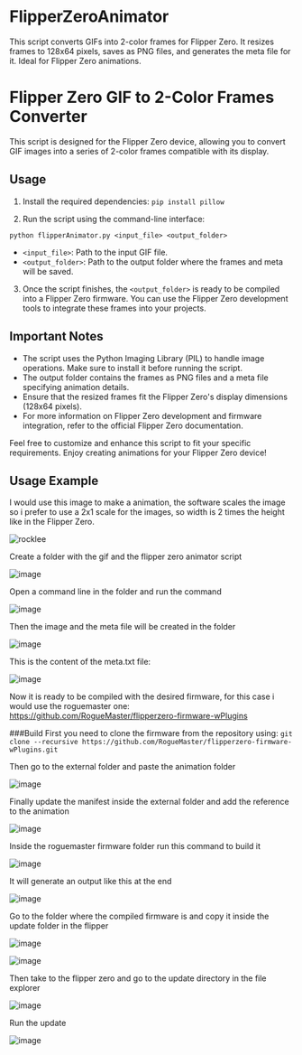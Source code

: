 # FlipperZeroAnimator
This script converts GIFs into 2-color frames for Flipper Zero. It resizes frames to 128x64 pixels, saves as PNG files, and generates the meta file for it. Ideal for Flipper Zero animations.


# Flipper Zero GIF to 2-Color Frames Converter

This script is designed for the Flipper Zero device, allowing you to convert GIF images into a series of 2-color frames compatible with its display.

## Usage

1. Install the required dependencies: `pip install pillow`

2. Run the script using the command-line interface:

`python flipperAnimator.py <input_file> <output_folder>`



- `<input_file>`: Path to the input GIF file.
- `<output_folder>`: Path to the output folder where the frames and meta will be saved.

3. Once the script finishes, the `<output_folder>` is ready to be compiled into a Flipper Zero firmware. You can use the Flipper Zero development tools to integrate these frames into your projects.

## Important Notes

- The script uses the Python Imaging Library (PIL) to handle image operations. Make sure to install it before running the script.
- The output folder contains the frames as PNG files and a meta file specifying animation details.
- Ensure that the resized frames fit the Flipper Zero's display dimensions (128x64 pixels).
- For more information on Flipper Zero development and firmware integration, refer to the official Flipper Zero documentation.

Feel free to customize and enhance this script to fit your specific requirements. Enjoy creating animations for your Flipper Zero device!

## Usage Example

I would use this image to make a animation, the software scales the image so i prefer to use a 2x1 scale for the images, so width is 2 times the height like in the Flipper Zero.

![rocklee](https://github.com/nenomg/FlipperZeroAnimator/assets/105873794/4525e801-1457-4b1a-b25e-00bf815f4e09)

Create a folder with the gif and the flipper zero animator script

![image](https://github.com/nenomg/FlipperZeroAnimator/assets/105873794/0266ee0d-4de6-402a-b401-c9a5895629e3)

Open a command line in the folder and run the command

![image](https://github.com/nenomg/FlipperZeroAnimator/assets/105873794/5ca1088c-2a5a-4a61-8d01-742acd1913e2)

Then the image and the meta file will be created in the folder

![image](https://github.com/nenomg/FlipperZeroAnimator/assets/105873794/a3958455-8846-4aed-b36a-d588c9824f43)

This is the content of the meta.txt file:

![image](https://github.com/nenomg/FlipperZeroAnimator/assets/105873794/2a00166f-ee37-4648-91be-49c3ff679c38)

Now it is ready to be compiled with the desired firmware, for this case i would use the roguemaster one: https://github.com/RogueMaster/flipperzero-firmware-wPlugins

###Build
First you need to clone the firmware from the repository using:
`git clone --recursive https://github.com/RogueMaster/flipperzero-firmware-wPlugins.git`

Then go to the external folder and paste the animation folder

![image](https://github.com/nenomg/FlipperZeroAnimator/assets/105873794/2cfd0274-5044-4760-b37b-5235eb6e100b)

Finally update the manifest inside the external folder and add the reference to the animation

![image](https://github.com/nenomg/FlipperZeroAnimator/assets/105873794/668049ec-9c24-4ed0-a3a4-5e1155f61d77)

Inside the roguemaster firmware folder run this command to build it

![image](https://github.com/nenomg/FlipperZeroAnimator/assets/105873794/60935b40-fd69-474f-b152-de958af45f2d)

It will generate an output like this at the end

![image](https://github.com/nenomg/FlipperZeroAnimator/assets/105873794/62f8497f-b4fa-4abe-9649-3ab157590200)

Go to the folder where the compiled firmware is and copy it inside the update folder in the flipper

![image](https://github.com/nenomg/FlipperZeroAnimator/assets/105873794/b7598923-96fa-41f3-958d-53c0d677d83b)

![image](https://github.com/nenomg/FlipperZeroAnimator/assets/105873794/d3a89eff-9e90-49fc-8f94-21c7c889d9a5)

Then take to the flipper zero and go to the update directory in the file explorer

![image](https://github.com/nenomg/FlipperZeroAnimator/assets/105873794/cf2acb9a-b9b6-46c2-a6a3-4f8aa67f4c2a)

Run the update

![image](https://github.com/nenomg/FlipperZeroAnimator/assets/105873794/031094da-fe90-4f9f-9ad3-231cc3fbea1d)






